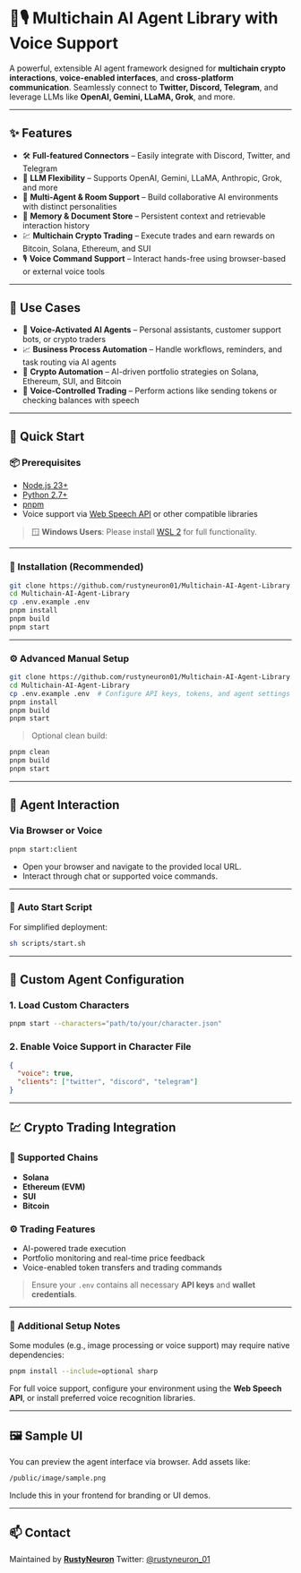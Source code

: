 # 🤖🎙️ Multichain AI Agent Library with Voice Support

A powerful, extensible AI agent framework designed for **multichain crypto interactions**, **voice-enabled interfaces**, and **cross-platform communication**. Seamlessly connect to **Twitter, Discord, Telegram**, and leverage LLMs like **OpenAI, Gemini, LLaMA, Grok**, and more.

---

## ✨ Features

* 🛠️ **Full-featured Connectors** – Easily integrate with Discord, Twitter, and Telegram
* 🔗 **LLM Flexibility** – Supports OpenAI, Gemini, LLaMA, Anthropic, Grok, and more
* 👥 **Multi-Agent & Room Support** – Build collaborative AI environments with distinct personalities
* 💾 **Memory & Document Store** – Persistent context and retrievable interaction history
* 💹 **Multichain Crypto Trading** – Execute trades and earn rewards on Bitcoin, Solana, Ethereum, and SUI
* 🎙️ **Voice Command Support** – Interact hands-free using browser-based or external voice tools

---

## 🎯 Use Cases

* 🤖 **Voice-Activated AI Agents** – Personal assistants, customer support bots, or crypto traders
* 📈 **Business Process Automation** – Handle workflows, reminders, and task routing via AI agents
* 🧠 **Crypto Automation** – AI-driven portfolio strategies on Solana, Ethereum, SUI, and Bitcoin
* 🎤 **Voice-Controlled Trading** – Perform actions like sending tokens or checking balances with speech

---

## 🚀 Quick Start

### 📦 Prerequisites

* [Node.js 23+](https://docs.npmjs.com/downloading-and-installing-node-js-and-npm)
* [Python 2.7+](https://www.python.org/downloads/)
* [pnpm](https://pnpm.io/installation)
* Voice support via [Web Speech API](https://developer.mozilla.org/en-US/docs/Web/API/Web_Speech_API) or other compatible libraries

> 🪟 **Windows Users**: Please install [WSL 2](https://learn.microsoft.com/en-us/windows/wsl/install-manual) for full functionality.

---

### 🔧 Installation (Recommended)

```bash
git clone https://github.com/rustyneuron01/Multichain-AI-Agent-Library.git
cd Multichain-AI-Agent-Library
cp .env.example .env
pnpm install
pnpm build
pnpm start
```

---

### ⚙️ Advanced Manual Setup

```bash
git clone https://github.com/rustyneuron01/Multichain-AI-Agent-Library.git
cd Multichain-AI-Agent-Library
cp .env.example .env  # Configure API keys, tokens, and agent settings
pnpm install
pnpm build
pnpm start
```

> Optional clean build:

```bash
pnpm clean
pnpm build
pnpm start
```

---

## 🧠 Agent Interaction

### Via Browser or Voice

```bash
pnpm start:client
```

* Open your browser and navigate to the provided local URL.
* Interact through chat or supported voice commands.

---

### 📜 Auto Start Script

For simplified deployment:

```bash
sh scripts/start.sh
```

---

## 🧙 Custom Agent Configuration

### 1. Load Custom Characters

```bash
pnpm start --characters="path/to/your/character.json"
```

### 2. Enable Voice Support in Character File

```json
{
  "voice": true,
  "clients": ["twitter", "discord", "telegram"]
}
```

---

## 💹 Crypto Trading Integration

### 🔗 Supported Chains

* **Solana**
* **Ethereum (EVM)**
* **SUI**
* **Bitcoin**

### ⚙️ Trading Features

* AI-powered trade execution
* Portfolio monitoring and real-time price feedback
* Voice-enabled token transfers and trading commands

> Ensure your `.env` contains all necessary **API keys** and **wallet credentials**.

---

### 🧰 Additional Setup Notes

Some modules (e.g., image processing or voice support) may require native dependencies:

```bash
pnpm install --include=optional sharp
```

For full voice support, configure your environment using the **Web Speech API**, or install preferred voice recognition libraries.

---

## 🖼️ Sample UI

You can preview the agent interface via browser. Add assets like:

```bash
/public/image/sample.png
```

Include this in your frontend for branding or UI demos.

---

## 📫 Contact

Maintained by [**RustyNeuron**](https://github.com/rustyneuron01)
Twitter: [@rustyneuron\_01](https://x.com/rustyneuron_01)